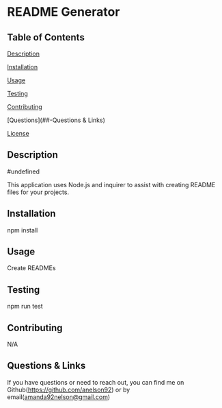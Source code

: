 # README Generator

## Table of Contents

[Description](##-Description)

[Installation](##-Installation)

[Usage](##-Usage)

[Testing](##-Testing)

[Contributing](##-Contributing)

[Questions](##-Questions & Links)

[License](##-License)

## Description

#undefined

This application uses Node.js and inquirer to assist with creating README files for your projects.

## Installation

npm install

## Usage

Create READMEs

## Testing

npm run test

## Contributing

N/A

## Questions & Links

If you have questions or need to reach out, you can find me on Github(https://github.com/anelson92) or by email(amanda92nelson@gmail.com)


